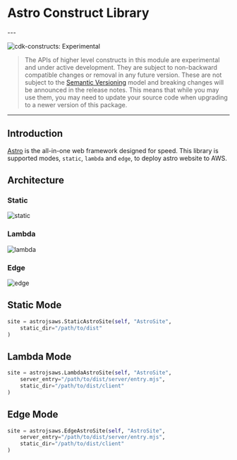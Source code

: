 # Astro Construct Library

<!--BEGIN STABILITY BANNER-->---


![cdk-constructs: Experimental](https://img.shields.io/badge/cdk--constructs-experimental-important.svg?style=for-the-badge)

> The APIs of higher level constructs in this module are experimental and under active development.
> They are subject to non-backward compatible changes or removal in any future version. These are
> not subject to the [Semantic Versioning](https://semver.org/) model and breaking changes will be
> announced in the release notes. This means that while you may use them, you may need to update
> your source code when upgrading to a newer version of this package.

---
<!--END STABILITY BANNER-->

## Introduction

[Astro](https://astro.build/) is the all-in-one web framework designed for speed. This library is supported modes, `static`, `lambda` and `edge`, to deploy astro website to AWS.

## Architecture

### Static

![static](https://raw.githubusercontent.com/helbing/astrojs-aws/main/docs/static/architecture/static.png)

### Lambda

![lambda](https://raw.githubusercontent.com/helbing/astrojs-aws/main/docs/static/architecture/lambda.png)

### Edge

![edge](https://raw.githubusercontent.com/helbing/astrojs-aws/main/docs/static/architecture/edge.png)

## Static Mode

```python
site = astrojsaws.StaticAstroSite(self, "AstroSite",
    static_dir="/path/to/dist"
)
```

## Lambda Mode

```python
site = astrojsaws.LambdaAstroSite(self, "AstroSite",
    server_entry="/path/to/dist/server/entry.mjs",
    static_dir="/path/to/dist/client"
)
```

## Edge Mode

```python
site = astrojsaws.EdgeAstroSite(self, "AstroSite",
    server_entry="/path/to/dist/server/entry.mjs",
    static_dir="/path/to/dist/client"
)
```
